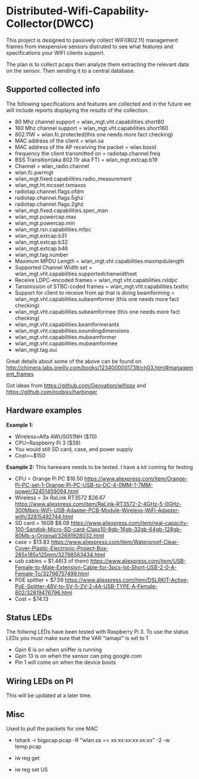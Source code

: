 # Distributed-Wifi-Capability-Collector(DWCC)
This project is designed to passively collect WIFI(802.11) management frames from inexpensive sensors distruted to see what features and specifications your WIFI clients support.

The plan is to collect pcaps then analyze them extracting the relevant data on the sensor.  Then sending it to a central database.  

## Supported collected info
The following specifications and features are collected and in the future we will include reports displaying the results of the collection.
* 80 Mhz channel support = wlan_mgt.vht.capabilities.short80
* 160 Mhz channel support = wlan_mgt.vht.capabilities.short160 
* 802.11W = wlan.fc.protected(this one needs more fact checking)
* MAC address of the client =  wlan.sa
* MAC address of the AP receiving the packet =  wlan.bssid
* frequency the client transmitted on =  radiotap.channel.freq
* BSS Transition(aka 802.11r aka FT) = wlan_mgt.extcap.b19 
*	Channel = wlan_radio.channel 
* wlan.fc.pwrmgt
* wlan_mgt.fixed.capabilities.radio_measurement 
* wlan_mgt.ht.mcsset.txmaxss 
* radiotap.channel.flags.ofdm 
* radiotap.channel.flags.5ghz
* radiotap.channel.flags.2ghz 
* wlan_mgt.fixed.capabilities.spec_man
* wlan_mgt.powercap.max 
* wlan_mgt.powercap.min 
* wlan_mgt.rsn.capabilities.mfpc 
* wlan_mgt.extcap.b31
* wlan_mgt.extcap.b32
* wlan_mgt.extcap.b46
* wlan_mgt.tag.number 
* Maximum MPDU Length = wlan_mgt.vht.capabilities.maxmpdulength 
* Supported Channel Width set = wlan_mgt.vht.capabilities.supportedchanwidthset
* Receive LDPC-encoded frames = wlan_mgt.vht.capabilities.rxldpc 
* Tansmission of STBC-coded frames = wlan_mgt.vht.capabilities.txstbc 
* Support for client to receive from ap that is doing beamforming = wlan_mgt.vht.capabilities.subeamformer (this one needs more fact checking)
* wlan_mgt.vht.capabilities.subeamformee (this one needs more fact checking)
* wlan_mgt.vht.capabilities.beamformerants
* wlan_mgt.vht.capabilities.soundingdimensions
* wlan_mgt.vht.capabilities.mubeamformer
* wlan_mgt.vht.capabilities.mubeamformee
* wlan_mgt.tag.oui

Great details about some of the above can be found on http://chimera.labs.oreilly.com/books/1234000001739/ch03.html#management_frames

Got ideas from https://github.com/Geovation/wifispy and https://github.com/roobixx/harbinger

## Hardware examples
__Example 1:__
* Wireless=Alfa AWUS051NH ($70)
* CPU=Raspberry Pi 3 ($39)
* You would still SD card, case,  and power supply
* Cost=~$150

__Example 2:__
This hareware needs to be tested. I have a kit coming for testing
* CPU = Orange Pi PC $16.50 https://www.aliexpress.com/item/Orange-Pi-PC-set-1-Orange-Pi-PC-USB-to-DC-4-0MM-1-7MM-power/32451459094.html
* Wireless = 3x RaLink RT3572 $26.67 https://www.aliexpress.com/item/RaLink-RT3572-2-4GHz-5-0GHz-300Mbps-WiFi-USB-Adapter-PCB-Module-Wireless-WiFi-Adapter-with/32815492744.html
* SD card = 16GB $8.08 https://www.aliexpress.com/item/real-capacity-100-Sandisk-Micro-SD-card-Class10-8gb-16gb-32gb-64gb-128gb-80Mb-s-Original/32691928032.html
* case = $13.83 https://www.aliexpress.com/item/Waterproof-Clear-Cover-Plastic-Electronic-Project-Box-265x185x125mm/32798563434.html
* usb cables = $1.46(3 of them) https://www.aliexpress.com/item/USB-Female-to-Male-Extension-Cable-for-3pcs-lot-Short-USB-2-0-A-Female-To/32796757499.html
* POE splitter = $7.59 https://www.aliexpress.com/item/DSLRKIT-Active-PoE-Splitter-48V-to-5V-5-2V-2-4A-USB-TYPE-A-Female-802/32819476796.html
* Cost = $74.13
 
## Status LEDs
The follwing LEDs have been tested with Raspberry Pi 3. To use the status LEDs you must make sure that the VAR "iamapi" is set to 1
* Gpin 6 is on when sniffer is running
* Gpin 13 is on when the sensor can ping google.com
* Pin 1 will come on when the device boots

## Wiring LEDs on PI
This will be updated at a later time.


 ## Misc
 Used to pull the packets for one MAC
 * tshark -r bigpcap.pcap -R "wlan.sa == xx:xx:xx:xx:xx:xx" -2 -w temp.pcap
 
 * iw reg get 
 * iw reg set US
 


